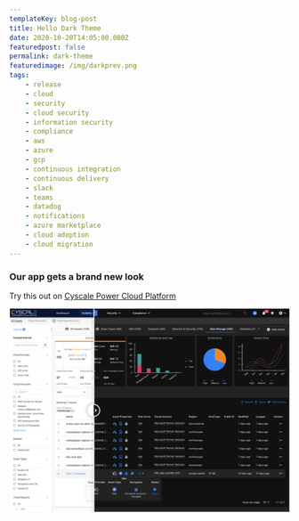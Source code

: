 ```yaml
---
templateKey: blog-post
title: Hello Dark Theme
date: 2020-10-20T14:05:00.000Z
featuredpost: false
permalink: dark-theme
featuredimage: /img/darkprev.png
tags:
    - release
    - cloud
    - security
    - cloud security
    - information security
    - compliance
    - aws
    - azure
    - gcp
    - continuous integration
    - continuous delivery
    - slack
    - teams
    - datadog
    - notifications
    - azure marketplace
    - cloud adoption
    - cloud migration
---
```


### Our app gets a brand new look

Try this out on [Cyscale Power Cloud Platform](https://app.cyscale.com/)

![flavor wheel](/img/darkprev.png)

